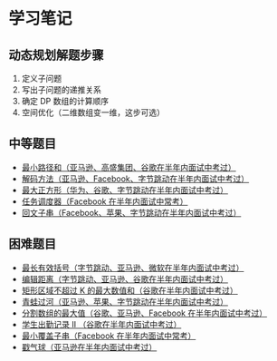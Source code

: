 # 学习笔记

## 动态规划解题步骤

1. 定义子问题
2. 写出子问题的递推关系
3. 确定 DP 数组的计算顺序
4. 空间优化（二维数组变一维，这步可选）

## 中等题目

* [最小路径和（亚马逊、高盛集团、谷歌在半年内面试中考过）](src/L_64_最小路径和.java)
* [解码方法（亚马逊、Facebook、字节跳动在半年内面试中考过）](src/L_91_解码方法.java)
* [最大正方形（华为、谷歌、字节跳动在半年内面试中考过）](src/L_221_最大正方形.java)
* [任务调度器（Facebook 在半年内面试中常考）](src/L_621_任务调度器.java)
* [回文子串（Facebook、苹果、字节跳动在半年内面试中考过）](src/L_647_回文子串.java)

## 困难题目

* [最长有效括号（字节跳动、亚马逊、微软在半年内面试中考过）](src/L_32_最长有效括号.java)
* [编辑距离（字节跳动、亚马逊、谷歌在半年内面试中考过）]()
* [矩形区域不超过 K 的最大数值和（谷歌在半年内面试中考过）]()
* [青蛙过河（亚马逊、苹果、字节跳动在半年内面试中考过）]()
* [分割数组的最大值（谷歌、亚马逊、Facebook 在半年内面试中考过）]()
* [学生出勤记录 II （谷歌在半年内面试中考过）]()
* [最小覆盖子串（Facebook 在半年内面试中常考）]()
* [戳气球（亚马逊在半年内面试中考过）]()